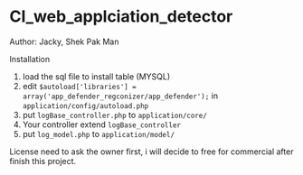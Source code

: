 # CI_web_applciation_detector
Author: Jacky, Shek Pak Man 

Installation

1. load the sql file to install table (MYSQL)
2. edit `$autoload['libraries'] = array('app_defender_regconizer/app_defender');` in `application/config/autoload.php`
3. put `logBase_controller.php` to `application/core/`
4. Your controller extend `logBase_controller`
5. put `log_model.php` to `application/model/`


License need to ask the owner first, i will decide to free for commercial after finish this project.


